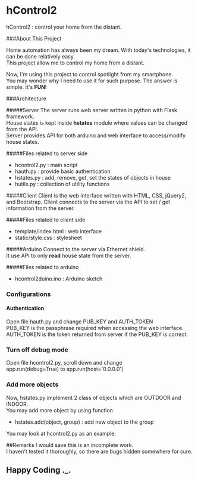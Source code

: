 # hControl2
hControl2 : control your home from the distant.

###About This Project

Home automation has always been my dream. With today's technologies, it can be done relatively easy.  
This project allow me to control my home from a distant.  

Now, I'm using this project to control spotlight from my smartphone.  
You may wonder why I need to use it for such purpose. The answer is simple. It's **FUN**!


###Architecture

#####Server
The server runs web server written in python with Flask framework.  
House states is kept inside **hstates** module where values can be changed from the API.  
Server provides API for both arduino and web interface to access/modify house states.

#####Files related to server side
- hcontrol2.py : main script
- hauth.py : provide basic authentication
- hstates.py : add, remove, get, set the states of objects in house
- hutils.py : collection of utility functions

#####Client
Client is the web interface written with HTML, CSS, jQuery2, and Bootstrap.
Client connects to the server via the API to set / get information from the server.

#####Files related to client side
- template/index.html : web interface
- static/style.css : stylesheet

#####Arduino
Connect to the server via Ethernet shield.  
It use API to only **read** house state from the server.

#####Files related to arduino
- hcontrol2duino.ino : Arduino sketch


### Configurations

#### Authentication
Open file hauth.py and change PUB_KEY and AUTH_TOKEN  
PUB_KEY is the passphrase required when accessing the web interface.  
AUTH_TOKEN is the token returned from server if the PUB_KEY is correct.

### Turn off debug mode
Open file hcontrol2.py, scroll down and change  
app.run(debug=True) to app.run(host='0.0.0.0')

### Add more objects
Now, hstates.py implement 2 class of objects which are OUTDOOR and INDOOR.  
You may add more object by using function
- hstates.add(object, group) : add new object to the group

You may look at hcontrol2.py as an example.

##Remarks
I would save this is an incomplete work.  
I haven't tested it thoroughly, so there are bugs hidden somewhere for sure.

## Happy Coding ._.
